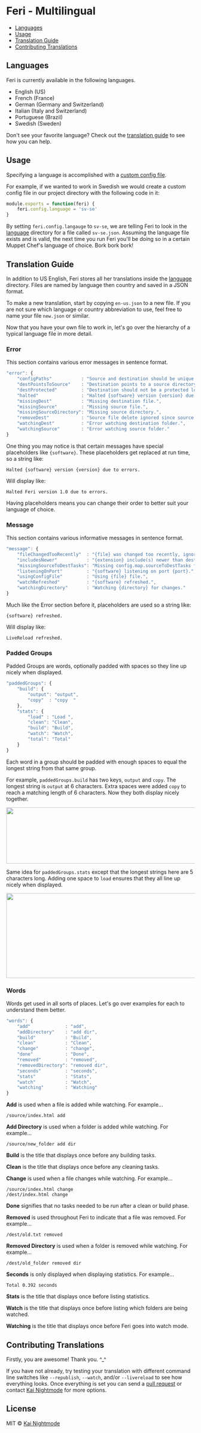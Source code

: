 # Feri - Multilingual

 * [Languages](#languages)
 * [Usage](#usage)
 * [Translation Guide](#translation-guide)
 * [Contributing Translations](#contributing-translations)

## Languages

Feri is currently available in the following languages.

 * English (US)
 * French (France)
 * German (Germany and Switzerland)
 * Italian (Italy and Switzerland)
 * Portuguese (Brazil)
 * Swedish (Sweden)

Don't see your favorite language? Check out the [translation guide](#translation-guide) to see how you can help.

## Usage

Specifying a language is accomplished with a [custom config file](../README.md#custom-config-file).

For example, if we wanted to work in Swedish we would create a custom config file in our project directory with the following code in it:

```js
module.exports = function(feri) {
    feri.config.language = 'sv-se'
}
```

By setting `feri.config.langauge` to `sv-se`, we are telling Feri to look in the [language](https://github.com/nightmode/feri/tree/master/language) directory for a file called `sv-se.json`. Assuming the language file exists and is valid, the next time you run Feri you'll be doing so in a certain Muppet Chef's language of choice. Bork bork bork!

## Translation Guide

In addition to US English, Feri stores all her translations inside the [language](https://github.com/nightmode/feri/tree/master/language) directory. Files are named by language then country and saved in a JSON format.

To make a new translation, start by copying `en-us.json` to a new file. If you are not sure which language or country abbreviation to use, feel free to name your file `new.json` or similar.

Now that you have your own file to work in, let's go over the hierarchy of a typical language file in more detail.

### Error

This section contains various error messages in sentence format.

```js
"error": {
    "configPaths"           : "Source and destination should be unique and not nested within each other.",
    "destPointsToSource"    : "Destination points to a source directory.",
    "destProtected"         : "Destination should not be a protected location like {path}.",
    "halted"                : "Halted {software} version {version} due to errors.",
    "missingDest"           : "Missing destination file.",
    "missingSource"         : "Missing source file.",
    "missingSourceDirectory": "Missing source directory.",
    "removeDest"            : "Source file delete ignored since source files should never be harmed.",
    "watchingDest"          : "Error watching destination folder.",
    "watchingSource"        : "Error watching source folder."
}
```

One thing you may notice is that certain messages have special placeholders like `{software}`. These placeholders get replaced at run time, so a string like:

```
Halted {software} version {version} due to errors.
```

Will display like:

```
Halted Feri version 1.0 due to errors.
```

Having placeholders means you can change their order to better suit your language of choice.

### Message

This section contains various informative messages in sentence format.

```js
"message": {
    "fileChangedTooRecently"  : "{file} was changed too recently, ignoring.",
    "includesNewer"           : "{extension} include(s) newer than destination file.",
    "missingSourceToDestTasks": "Missing config.map.sourceToDestTasks for the following file types:",
    "listeningOnPort"         : "{software} listening on port {port}.",
    "usingConfigFile"         : "Using {file} file.",
    "watchRefreshed"          : "{software} refreshed.",
    "watchingDirectory"       : "Watching {directory} for changes."
}
```

Much like the Error section before it, placeholders are used so a string like:

```
{software} refreshed.
```

Will display like:

```
LiveReload refreshed.
```

### Padded Groups

Padded Groups are words, optionally padded with spaces so they line up nicely when displayed.

```js
"paddedGroups": {
    "build": {
        "output": "output",
        "copy"  : "copy  "
    },
    "stats": {
        "load" : "Load ",
        "clean": "Clean",
        "build": "Build",
        "watch": "Watch",
        "total": "Total"
    }
}
```

Each word in a group should be padded with enough spaces to equal the longest string from that same group.

For example, `paddedGroups.build` has two keys, `output` and `copy`. The longest string is `output` at 6 characters. Extra spaces were added `copy` to reach a matching length of 6 characters. Now they both display nicely together.

<img src="https://raw.githubusercontent.com/nightmode/feri/master/images/translation-guide-build.png" width="918" height="150" alt="">

Same idea for `paddedGroups.stats` except that the longest strings here are 5 characters long. Adding one space to `load` ensures that they all line up nicely when displayed.

<img src="https://raw.githubusercontent.com/nightmode/feri/master/images/translation-guide-stats.png" width="918" height="227" alt="">

### Words

Words get used in all sorts of places. Let's go over examples for each to understand them better.

```js
"words": {
    "add"             : "add",
    "addDirectory"    : "add dir",
    "build"           : "Build",
    "clean"           : "Clean",
    "change"          : "change",
    "done"            : "Done",
    "removed"         : "removed",
    "removedDirectory": "removed dir",
    "seconds"         : "seconds",
    "stats"           : "Stats",
    "watch"           : "Watch",
    "watching"        : "Watching"
}
```

**Add** is used when a file is added while watching. For example...

```
/source/index.html add
```

**Add Directory** is used when a folder is added while watching. For example...

```
/source/new_folder add dir
```

**Build** is the title that displays once before any building tasks.

**Clean** is the title that displays once before any cleaning tasks.

**Change** is used when a file changes while watching. For example...

```
/source/index.html change
/dest/index.html change
```

**Done** signifies that no tasks needed to be run after a clean or build phase.

**Removed** is used throughout Feri to indicate that a file was removed. For example...

```
/dest/old.txt removed
```

**Removed Directory** is used when a folder is removed while watching. For example...

```
/dest/old_folder removed dir
```

**Seconds** is only displayed when displaying statistics. For example...

```
Total 0.392 seconds
```

**Stats** is the title that displays once before listing statistics.

**Watch** is the title that displays once before listing which folders are being watched.

**Watching** is the title that displays once before Feri goes into watch mode.

## Contributing Translations

Firstly, you are awesome! Thank you. ^_^

If you have not already, try testing your translation with different command line switches like `--republish`, `--watch`, and/or `--livereload` to see how everything looks. Once everything is set you can send a [pull request](https://github.com/nightmode/feri/pulls) or contact [Kai Nightmode](https://twitter.com/kai_nightmode) for more options.

## License

MIT © [Kai Nightmode](https://forestmist.org)